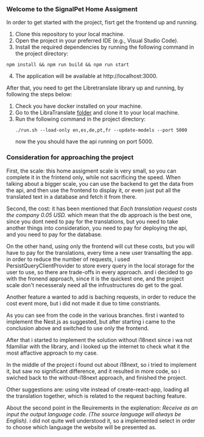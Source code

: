 ### Welcome to the SignalPet Home Assigment

In order to get started with the project, fisrt get the frontend up and running.

1. Clone this repository to your local machine.
2. Open the project in your preferred IDE (e.g., Visual Studio Code).
3. Install the required dependencies by running the following command in the project directory:

```
npm install && npm run build && npm run start
```

4. The application will be available at http://localhost:3000.

After that, you need to get the Libretranslate library up and running, by following the steps below:

1. Check you have docker installed on your machine.
2. Go to the LibraTranslate [folder](https://github.com/LibreTranslate/LibreTranslate?tab=readme-ov-file) and clone it to your local machine.
3. Run the following command in the project directory:
   ```
   ./run.sh --load-only en,es,de,pt,fr --update-models --port 5000
   ```
   now the you should have the api running on port 5000.

### Consideration for approaching the project

First, the scale:
this home assigment scale is very small, so you can complete it in the frintend only, while not sacrificing the speed.
When talking about a bigger scale, you can use the backend to get the data from the api, and then use the frontend to display it, or even just put all the translated text in a database and fetch it from there.

Second, the cost: it has been mentioned that _Each translation request costs the company 0.05 USD._ which mean that the db approach is the best one, since you dont need to pay for the translations, but you need to take another things into consideration, you need to pay for deploying the api, and you need to pay for the database.

On the other hand, using only the frontend will cut these costs, but you will have to pay for the translations, every time a new user transalting the app. in order to reduce the number of requests, i used PersistQueryClientProvider to store every query in the local storage for the user to use, so there are trade-offs in every approach. and i decided to go with the fronend approach, since it is the quickest one, and the project scale don't necesseraly need all the infrustructures do get to the goal.

Another feature a wanted to add is baching requests, in order to reduce the cost event more, but i did not made it due to time constriants.

As you can see from the code in the various branches. first i wanted to implement the Nest.js as suggested, but after starting i came to the conclusion above and switched to use only the frontend.

After that i started to implement the solution without i18next since i wa not fdamiliar with the library, and i looked up the internet to check what it the most affactive approach to my case.

In the middle of the project i found out about i18next, so i tried to implement it, but saw no significant difference, and it resulted in more code, so i swiched back to the without-i18next approach, and finished the project.

Other suggestions are: using vite instead of create-react-app, loading all the translation together, which is related to the request baching feature.

About the second point in the Reuirements in the explenation: _Receive as an input the output language code. (The source language will always be
English)_. i did not quite well understood it, so a implemented select in order to choose which language the website will be presented as.
